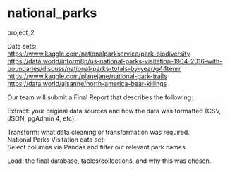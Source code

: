 # national_parks
project_2

Data sets:<br/>
https://www.kaggle.com/nationalparkservice/park-biodiversity<br/>
https://data.world/inform8n/us-national-parks-visitation-1904-2016-with-boundaries/discuss/national-parks-totals-by-year/g44tenrr<br/>
https://www.kaggle.com/planejane/national-park-trails<br/>
https://data.world/ajsanne/north-america-bear-killings<br/>

Our team will submit a Final Report that describes the following:

Extract: your original data sources and how the data was formatted (CSV, JSON, pgAdmin 4, etc).


Transform: what data cleaning or transformation was required.</br>
National Parks Visitation data set:</br>
Select columns via Pandas and filter out relevant park names</br>


Load: the final database, tables/collections, and why this was chosen.
